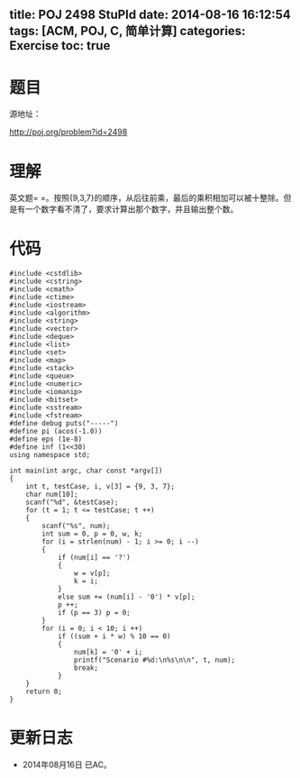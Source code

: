 title: POJ 2498 StuPId
date: 2014-08-16 16:12:54
tags: [ACM, POJ, C, 简单计算]
categories: Exercise
toc: true
---
# 题目
源地址：

http://poj.org/problem?id=2498

# 理解
英文题= =。按照{9,3,7}的顺序，从后往前乘，最后的乘积相加可以被十整除。但是有一个数字看不清了，要求计算出那个数字，并且输出整个数。

<!-- more -->

# 代码
```#include <cstdio>
#include <cstdlib>
#include <cstring>
#include <cmath>
#include <ctime>
#include <iostream>
#include <algorithm>
#include <string>
#include <vector>
#include <deque>
#include <list>
#include <set>
#include <map>
#include <stack>
#include <queue>
#include <numeric>
#include <iomanip>
#include <bitset>
#include <sstream>
#include <fstream>
#define debug puts("-----")
#define pi (acos(-1.0))
#define eps (1e-8)
#define inf (1<<30)
using namespace std;

int main(int argc, char const *argv[])
{
    int t, testCase, i, v[3] = {9, 3, 7};
    char num[10];
    scanf("%d", &testCase);
    for (t = 1; t <= testCase; t ++)
    {
        scanf("%s", num);
        int sum = 0, p = 0, w, k;
        for (i = strlen(num) - 1; i >= 0; i --)
        {
            if (num[i] == '?')
            {
                w = v[p];
                k = i;
            }
            else sum += (num[i] - '0') * v[p];
            p ++;
            if (p == 3) p = 0;
        }
        for (i = 0; i < 10; i ++)
            if ((sum + i * w) % 10 == 0)
            {
                num[k] = '0' + i;
                printf("Scenario #%d:\n%s\n\n", t, num);
                break;
            }
    }
    return 0;
}
```
# 更新日志
- 2014年08月16日 已AC。